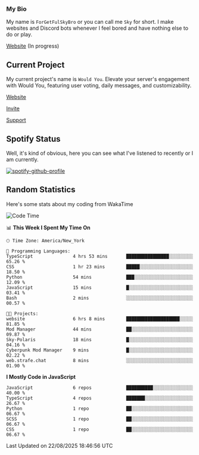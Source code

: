 ### My Bio 

My name is `ForGetFulSkyBro` or you can call me `Sky` for short. I make websites and Discord bots whenever I feel bored and have nothing else to do or play.

[Website](https://forgetful.vercel.app) (In progress)

## Current Project

My current project's name is `Would You`. Elevate your server's engagement with Would You, featuring user voting, daily messages, and customizability.

[Website](https://wouldyoubot.gg)

[Invite](https://wouldyoubot.gg/invite)

[Support](https://wouldyoubot.gg/discord)

## Spotify Status

Well, it's kind of obvious, here you can see what I've listened to recently or I am currently.

[![spotify-github-profile](https://spotify-github-profile.kittinanx.com/api/view?uid=8fw8wluifdebs12yo4k3j0h6c&cover_image=true&theme=novatorem&show_offline=false&background_color=121212&interchange=false&bar_color=53b14f&bar_color_cover=false)](https://github.com/kittinan/spotify-github-profile)


## Random Statistics

Here's some stats about my coding from WakaTime

<!--START_SECTION:waka-->
![Code Time](http://img.shields.io/badge/Code%20Time-1%2C543%20hrs%2022%20mins-blue)

📊 **This Week I Spent My Time On** 

```text
🕑︎ Time Zone: America/New_York

💬 Programming Languages: 
TypeScript               4 hrs 53 mins       ████████████████░░░░░░░░░   65.26 % 
CSS                      1 hr 23 mins        █████░░░░░░░░░░░░░░░░░░░░   18.50 % 
Python                   54 mins             ███░░░░░░░░░░░░░░░░░░░░░░   12.09 % 
JavaScript               15 mins             █░░░░░░░░░░░░░░░░░░░░░░░░   03.41 % 
Bash                     2 mins              ░░░░░░░░░░░░░░░░░░░░░░░░░   00.57 % 

🐱‍💻 Projects: 
website                  6 hrs 8 mins        ████████████████████░░░░░   81.85 % 
Mod Manager              44 mins             ██░░░░░░░░░░░░░░░░░░░░░░░   09.87 % 
Sky-Polaris              18 mins             █░░░░░░░░░░░░░░░░░░░░░░░░   04.16 % 
Cyberpunk Mod Manager    9 mins              █░░░░░░░░░░░░░░░░░░░░░░░░   02.22 % 
web.strafe.chat          8 mins              ░░░░░░░░░░░░░░░░░░░░░░░░░   01.90 % 
```

**I Mostly Code in JavaScript** 

```text
JavaScript               6 repos             ██████████░░░░░░░░░░░░░░░   40.00 % 
TypeScript               4 repos             ███████░░░░░░░░░░░░░░░░░░   26.67 % 
Python                   1 repo              ██░░░░░░░░░░░░░░░░░░░░░░░   06.67 % 
SCSS                     1 repo              ██░░░░░░░░░░░░░░░░░░░░░░░   06.67 % 
CSS                      1 repo              ██░░░░░░░░░░░░░░░░░░░░░░░   06.67 % 
```




 Last Updated on 22/08/2025 18:46:56 UTC
<!--END_SECTION:waka-->
